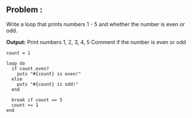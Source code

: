 ## Problem :
  Write a loop that prints numbers 1 - 5 and whether the number is even or odd.

**Output:**
Print numbers 1, 2, 3, 4, 5 
Comment if the number is even or odd

``` 
count = 1

loop do
  if count.even?
    puts "#{count} is even!"
  else
    puts "#{count} is odd!"
  end

  break if count == 5
  count += 1
end
```